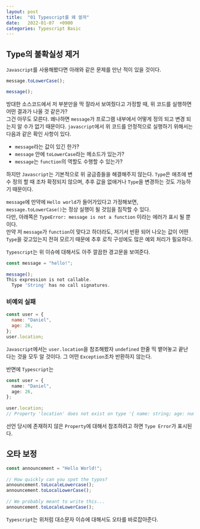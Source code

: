 ```yaml
---
layout: post
title:  "01 Typescript를 왜 쓸까"
date:   2022-01-07  +0900
categories: Typescript Basic
---
```

## Type의 불확실성 제거
```Javascript```를 사용해봤다면 아래와 같은 문제를 만난 적이 있을 것이다.
```javascript
message.toLowerCase();

message();
```
방대한 소스코드에서 저 부분만을 딱 잘라서 보여줬다고 가정할 때, 위 코드를 실행하면 어떤 결과가 나올 것 같은가?  
그건 아무도 모른다. 왜나하면 ```message```가 프로그램 내부에서 어떻게 정의 되고 변경 되는지 알 수가 없기 때문이다. ```javascript```에서 위 코드를 안정적으로 실행하기 위해서는 다음과 같은 확인 사항이 있다.

- ```message```라는 값이 있긴 한가?
- ```message``` 안에 ```toLowerCase```라는 메소드가 있는가?
- ```message```는 ```function```의 역할도 수행할 수 있는가?

하지만 ```Javascript```는 기본적으로 위 궁금증들을 해결해주지 않는다. ```Type```은 애초에 변수 정의 할 때 조차 확정되지 않으며, 추후 값을 없애거나 ```Type```을 변경하는 것도 가능하기 때문이다.

```message```에 만약에 ```Hello world```가 들어가있다고 가정해보면, ```message.toLowerCase()```는 정상 실행이 될 것임을 짐작할 수 있다.  
다만, 아래쪽은 ```TypeError: message is not a function``` 이라는 에러가 표시 될 뿐이다.  
만약 저 ```message```가 ```function```이 맞다고 하더라도, 저기서 반환 되어 나오는 값이 어떤 ```Type```을 갖고있는지 전혀 모르기 때문에 추후 로직 구성에도 많은 예외 처리가 필요하다.

```Typescript```는 위 이슈에 대해서도 아주 깔끔한 경고문을 보여준다.
```javascript
const message = "hello!";
 
message();
This expression is not callable.
  Type 'String' has no call signatures.
```
### 비예외 실패
```javascript
const user = {
  name: "Daniel",
  age: 26,
};
user.location;
```
```Javascript```에서는 ```user.location```을 참조해봤자 ```undefined``` 한줄 띡 뱉어놓고 끝난 다는 것을 모두 알 것이다. 그 어떤 ```Exception```조차 반환하지 않는다.

반면에 ```Typescript```는
```typescript
const user = {
  name: "Daniel",
  age: 26,
};
 
user.location;
// Property 'location' does not exist on type '{ name: string; age: number; }'.
```
선언 당시에 존재하지 않은 ```Property```에 대해서 참조하려고 하면 ```Type Error```가 표시된다.
## 오타 보정
```typescript
const announcement = "Hello World!";
 
// How quickly can you spot the typos?
announcement.toLocaleLowercase();
announcement.toLocalLowerCase();
 
// We probably meant to write this...
announcement.toLocaleLowerCase();
```
```Typescript```는 위처럼 대소문자 이슈에 대해서도 오타를 바로잡아준다.